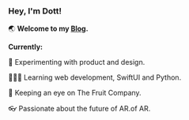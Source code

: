 ### Hey, I'm Dott!

🌏  **Welcome to my [Blog](dott.love).**

**Currently:**

🎨 Experimenting with product and design.

🧑🏻‍💻 Learning web development, SwiftUI and Python.

🍎 Keeping an eye on The Fruit Company.

👓 Passionate about the future of AR.of AR.
